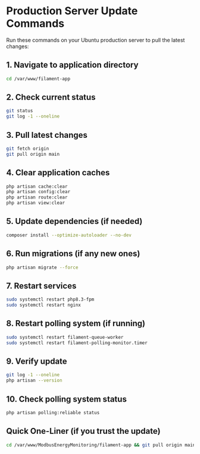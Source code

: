 # Production Server Update Commands

Run these commands on your Ubuntu production server to pull the latest changes:

## 1. Navigate to application directory
```bash
cd /var/www/filament-app
```

## 2. Check current status
```bash
git status
git log -1 --oneline
```

## 3. Pull latest changes
```bash
git fetch origin
git pull origin main
```

## 4. Clear application caches
```bash
php artisan cache:clear
php artisan config:clear
php artisan route:clear
php artisan view:clear
```

## 5. Update dependencies (if needed)
```bash
composer install --optimize-autoloader --no-dev
```

## 6. Run migrations (if any new ones)
```bash
php artisan migrate --force
```

## 7. Restart services
```bash
sudo systemctl restart php8.3-fpm
sudo systemctl restart nginx
```

## 8. Restart polling system (if running)
```bash
sudo systemctl restart filament-queue-worker
sudo systemctl restart filament-polling-monitor.timer
```

## 9. Verify update
```bash
git log -1 --oneline
php artisan --version
```

## 10. Check polling system status
```bash
php artisan polling:reliable status
```

## Quick One-Liner (if you trust the update)
```bash
cd /var/www/ModbusEnergyMonitoring/filament-app && git pull origin main && php artisan cache:clear && php artisan config:clear && sudo systemctl restart php8.3-fpm nginx filament-queue-worker filament-polling-monitor.timer
```